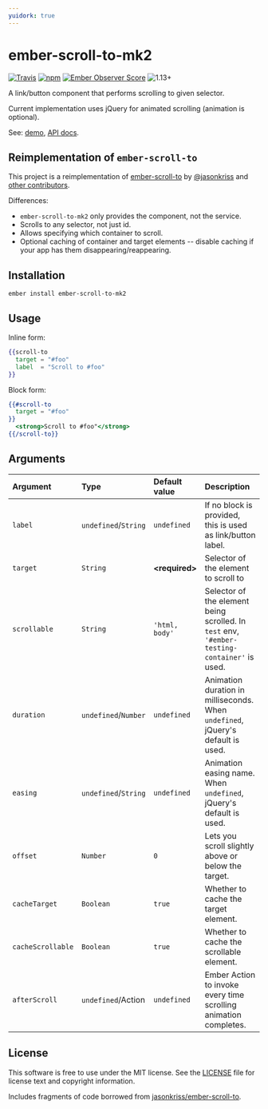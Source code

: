 ```yaml
---
yuidork: true
---
```


ember-scroll-to-mk2
===================

[![Travis](https://api.travis-ci.org/lolmaus/ember-scroll-to-mk2.svg?branch=gen-1)](https://travis-ci.org/lolmaus/ember-scroll-to-mk2)
[![npm](https://img.shields.io/npm/v/ember-scroll-to-mk2.svg?maxAge=2592000)](https://www.npmjs.com/package/ember-scroll-to-mk2)
[![Ember Observer Score](https://emberobserver.com/badges/ember-scroll-to-mk2.svg)](https://emberobserver.com/addons/ember-scroll-to-mk2)
![1.13+](https://embadge.io/v1/badge.svg?start=1.13.0)


A link/button component that performs scrolling to given selector.

Current implementation uses jQuery for animated scrolling (animation is optional).

See:
[demo](https://lolmaus.github.io/ember-scroll-to-mk2/),
[API docs](https://lolmaus.github.io/yuidork/#/lolmaus/ember-scroll-to-mk2/gen-1/classes/Component).



Reimplementation of `ember-scroll-to`
-------------------------------------

This project is a reimplementation of [ember-scroll-to](https://github.com/jasonkriss/ember-scroll-to)
by [@jasonkriss](https://github.com/jasonkriss) and
[other contributors](https://github.com/jasonkriss/ember-scroll-to/graphs/contributors).

Differences:

* `ember-scroll-to-mk2` only provides the component, not the service.
* Scrolls to any selector, not just id.
* Allows specifying which container to scroll.
* Optional caching of container and target elements -- disable caching if your app has them disappearing/reappearing.



Installation
------------

    ember install ember-scroll-to-mk2



Usage
-----

Inline form:

```hbs
{{scroll-to
  target = "#foo"
  label  = "Scroll to #foo"
}}
```

Block form:
 
```hbs
{{#scroll-to
  target = "#foo"
}}
  <strong>Scroll to #foo"</strong>
{{/scroll-to}}
```



Arguments
---------

| Argument          | Type                 | Default  value  | Description                                                                                  |
|:------------------|:---------------------|:----------------|:---------------------------------------------------------------------------------------------|
| `label`           | `undefined`/`String` | `undefined`     | If no block is provided, this is used as link/button label.                                  |
| `target`          | `String`             | **\<required>** | Selector of the element to scroll to                                                         |
| `scrollable`      | `String`             | `'html, body'`  | Selector of the element being scrolled. In `test` env, `'#ember-testing-container'` is used. |
| `duration`        | `undefined`/`Number` | `undefined`     | Animation duration in milliseconds. When `undefined`, jQuery's default is used.              |
| `easing`          | `undefined`/`String` | `undefined`     | Animation easing name. When `undefined`, jQuery's default is used.                           |
| `offset`          | `Number`             | `0`             | Lets you scroll slightly above or below the target.                                          |
| `cacheTarget`     | `Boolean`            | `true`          | Whether to cache the target element.                                                         |
| `cacheScrollable` | `Boolean`            | `true`          | Whether to cache the scrollable element.                                                     |
| `afterScroll`     | `undefined`/Action   | `undefined`     | Ember Action to invoke every time scrolling animation completes.                             |



License
-------

This software is free to use under the MIT license. See the [LICENSE](https://github.com/ember-scroll-to-mk2/blob/gen-1/LICENSE.md) file for license text and copyright information.

Includes fragments of code borrowed from [jasonkriss/ember-scroll-to](https://github.com/jasonkriss/ember-scroll-to/).
